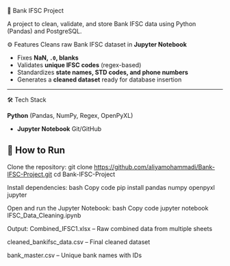 🏦 Bank IFSC Project

A project to clean, validate, and store Bank IFSC data using Python (Pandas) and PostgreSQL.

⚙️ Features
Cleans raw Bank IFSC dataset in **Jupyter Notebook**
  - Fixes **NaN, `.0`, blanks**
  - Validates **unique IFSC codes** (regex-based)
  - Standardizes **state names, STD codes, and phone numbers**
- Generates a **cleaned dataset** ready for database insertion
---
🛠️ Tech Stack

 **Python** (Pandas, NumPy, Regex, OpenPyXL)
- **Jupyter Notebook**
Git/GitHub
## 🚀 How to Run


 Clone the repository:
git clone https://github.com/aliyamohammadi/Bank-IFSC-Project.git cd Bank-IFSC-Project


Install dependencies:
bash
Copy code
pip install pandas numpy openpyxl jupyter

Open and run the Jupyter Notebook:
bash
Copy code
jupyter notebook IFSC_Data_Cleaning.ipynb

Output:
Combined_IFSC1.xlsx – Raw combined data from multiple sheets

cleaned_bankifsc_data.csv – Final cleaned dataset

bank_master.csv – Unique bank names with IDs


